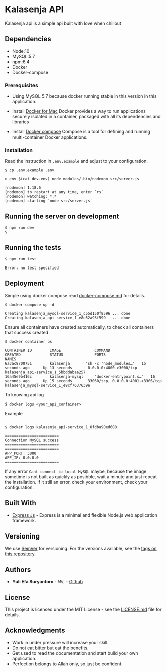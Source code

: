 # Kalasenja API

Kalasenja api is a simple api built with love when chillout

## Dependencies

- Node:10
- MySQL:5.7
- npm:6.4
- Docker
- Docker-compose

### Prerequisites

- Using MySQL 5.7 because docker running stable in this version in this application.

- Install [Docker for Mac](https://docs.docker.com/docker-for-mac/install/) Docker provides a way to run applications securely isolated in a container, packaged with all its dependencies and libraries

- Install [Docker compose](https://docs.docker.com/compose/install/) Compose is a tool for defining and running multi-container Docker applications.

### Installation

Read the instruction in `.env.example`
and adjust to your configuration.

```code
$ cp .env.example .env

> env $(cat dev.env) node_modules/.bin/nodemon src/server.js

[nodemon] 1.18.6
[nodemon] to restart at any time, enter `rs`
[nodemon] watching: *.*
[nodemon] starting `node src/server.js`
```

## Running the server on development

```code
$ npm run dev
$
```

## Running the tests

```code
$ npm run test

Error: no test specified
```

## Deployment

Simple using docker compose read [docker-compose.md](docker/docker-compose.md) for details.

```code
$ docker-compose up -d

Creating kalasenja_mysql-service_1_c55d150f8596 ... done
Creating kalasenja_api-service_1_e8e52a93f599   ... done
```

Ensure all containers have created automatically,
to check all containers that success created

```code
$ docker container ps

CONTAINER ID        IMAGE               COMMAND                  CREATED             STATUS              PORTS                               NAMES
6a3ac8700751        kalasenja       "sh -c 'node_modules…"   15 seconds ago      Up 13 seconds       0.0.0.0:4000->3000/tcp              kalasenja_api-service_1_5bbddabaa257
16a45e9b416c        kalasenja-mysql     "docker-entrypoint.s…"   16 seconds ago      Up 15 seconds       33060/tcp, 0.0.0.0:4001->3306/tcp   kalasenja_mysql-service_1_e9cf7637639e
```

To knowing api log

```$ docker logs <your_api_container>```

Example

```code

$ docker logs kalasenja_api-service_1_8fdba90ed608

========================
Connection MySQL success
========================
========================
APP_PORT: 3000
APP_IP: 0.0.0.0
========================

```

If any error
`Cant connect to local MySQL`
maybe, because the image sometime is not built as quickly as posibble,
wait a minute and just repeat the installation.
If it still an error, check your environment, check your configuration.

## Built With

- [Express Js](https://expressjs.com/) - Express is a minimal and flexible Node.js web application framework.

## Versioning

We use [SemVer](http://semver.org/) for versioning. For the versions available, see the [tags on this repository](https://github.com/yuliefas/kalasenja-api/tags).

## Authors

- **Yuli Efa Suryantoro** - *WL* - [Github](https://github.com/yuliefas)

## License

This project is licensed under the MIT License - see the [LICENSE.md](LICENSE.md) file for details.

## Acknowledgments

- Work in under pressure will increase your skill.
- Do not eat bitter but eat the benefits.
- Get used to read the documentation and start build your own application.
- Perfection belongs to Allah only, so just be confident.